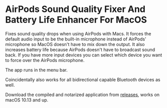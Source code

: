 # AirPods Sound Quality Fixer And Battery Life Enhancer For MacOS

Fixes sound quality drops when using AirPods with Macs. 
It forces the default audio input to be the built-in microphone instead of AirPods' microphone so MacOS doesn't have to mix down the output. 
It also increases battery life because AirPods doesn't have to broadcast sound back.
If you have more input devices you can select which device you want to force over the AirPods microphone.

The app runs in the menu bar.

Coincidentally also works for all bidirectional capable Bluetooth devices as well.

Download the compiled and notarized application from [releases](https://github.com/kode54/airpodssoundqualityfixer/releases/tag/1.1), works on macOS 10.13 and up.
